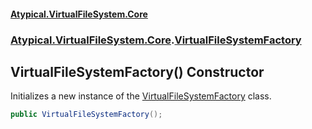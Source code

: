 #### [Atypical.VirtualFileSystem.Core](VirtualFileSystem.md 'VirtualFileSystem')
### [Atypical.VirtualFileSystem.Core](VirtualFileSystem.md#Atypical.VirtualFileSystem.Core 'Atypical.VirtualFileSystem.Core').[VirtualFileSystemFactory](VirtualFileSystemFactory.md 'Atypical.VirtualFileSystem.Core.VirtualFileSystemFactory')

## VirtualFileSystemFactory() Constructor

Initializes a new instance of the [VirtualFileSystemFactory](VirtualFileSystemFactory.md 'Atypical.VirtualFileSystem.Core.VirtualFileSystemFactory') class.

```csharp
public VirtualFileSystemFactory();
```